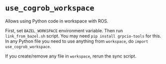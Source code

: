 # `use_cogrob_workspace`

Allows using Python code in workspace with ROS.

First, set `BAZEL_WORKSPACE` environment variable. Then run `link_from_bazel.sh`
script. You may need `pip install grpcio-tools` for this. In any Python file
you need to use anything from `workspace`, do `import use_cogrob_workspace`.

If you create/remove any file in `workspace`, rerun the sync script.
